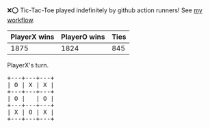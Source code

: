 :x::o: Tic-Tac-Toe played indefinitely by github action runners! See [my workflow](.github/workflows/play.yaml).

|PlayerX wins|PlayerO wins|Ties|
|-|-|-|
|1875|1824|845|

PlayerX's turn.

<pre>
+---+---+---+
| O | X | X |
+---+---+---+
| O |   | O |
+---+---+---+
| X | O | X |
+---+---+---+
</pre>